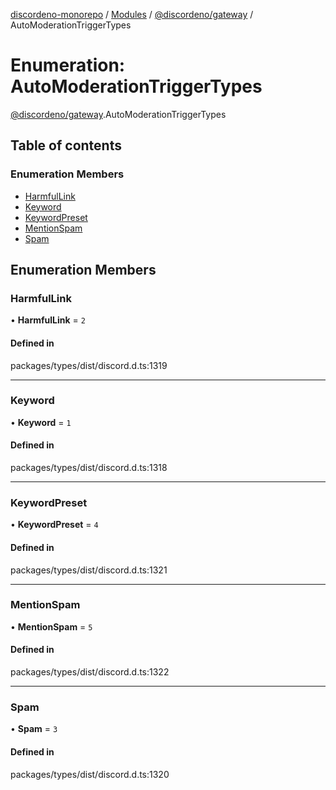 [discordeno-monorepo](../README.md) / [Modules](../modules.md) / [@discordeno/gateway](../modules/discordeno_gateway.md) / AutoModerationTriggerTypes

# Enumeration: AutoModerationTriggerTypes

[@discordeno/gateway](../modules/discordeno_gateway.md).AutoModerationTriggerTypes

## Table of contents

### Enumeration Members

- [HarmfulLink](discordeno_gateway.AutoModerationTriggerTypes.md#harmfullink)
- [Keyword](discordeno_gateway.AutoModerationTriggerTypes.md#keyword)
- [KeywordPreset](discordeno_gateway.AutoModerationTriggerTypes.md#keywordpreset)
- [MentionSpam](discordeno_gateway.AutoModerationTriggerTypes.md#mentionspam)
- [Spam](discordeno_gateway.AutoModerationTriggerTypes.md#spam)

## Enumeration Members

### HarmfulLink

• **HarmfulLink** = `2`

#### Defined in

packages/types/dist/discord.d.ts:1319

---

### Keyword

• **Keyword** = `1`

#### Defined in

packages/types/dist/discord.d.ts:1318

---

### KeywordPreset

• **KeywordPreset** = `4`

#### Defined in

packages/types/dist/discord.d.ts:1321

---

### MentionSpam

• **MentionSpam** = `5`

#### Defined in

packages/types/dist/discord.d.ts:1322

---

### Spam

• **Spam** = `3`

#### Defined in

packages/types/dist/discord.d.ts:1320
